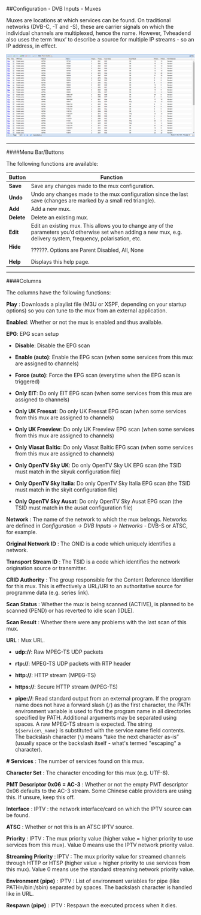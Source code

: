##Configuration - DVB Inputs - Muxes

Muxes are locations at which services can be found. On traditional
networks (DVB-C, -T and -S), these are carrier signals on which the
individual channels are multiplexed, hence the name. However, Tvheadend
also uses the term ‘mux’ to describe a source for multiple IP streams -
so an IP address, in effect.

!['Muxes' Tab Screenshot](docresources/configdvbmux.png)

---

####Menu Bar/Buttons

The following functions are available:

Button            | Function
------------------|---------
**Save**          | Save any changes made to the mux configuration.
**Undo**          | Undo any changes made to the mux configuration since the last save (changes are marked by a small red triangle).
**Add**           | Add a new mux.
**Delete**        | Delete an existing mux. 
**Edit**          | Edit an existing mux. This allows you to change any of the parameters you’d otherwise set when adding a new mux, e.g. delivery system, frequency, polarisation, etc.
**Hide <option>** | ??????. Options are Parent Disabled, All, None
**Help**          | Displays this help page. 

---

####Columns

The columns have the following functions:

**Play**
: Downloads a playlist file (M3U or XSPF, depending on your startup
  options) so you can tune to the mux from an external application.

**Enabled**:
  Whether or not the mux is enabled and thus available.

**EPG**:
  EPG scan setup

  * **Disable**:
  Disable the EPG scan

  * **Enable (auto)**:
  Enable the EPG scan (when some services from this mux are assigned to
channels)

  * **Force (auto)**:
  Force the EPG scan (everytime when the EPG scan is triggered)

  * **Only EIT**:
  Do only EIT EPG scan (when some services from this mux are assigned to
channels)

  * **Only UK Freesat**:
  Do only UK Freesat EPG scan (when some services from this mux are
assigned to channels)

  * **Only UK Freeview**:
  Do only UK Freeview EPG scan (when some services from this mux are
assigned to channels)

  * **Only Viasat Baltic**:
  Do only Viasat Baltic EPG scan (when some services from this mux are
assigned to channels)

  * **Only OpenTV Sky UK**:
  Do only OpenTV Sky UK EPG scan (the TSID must match in the skyuk
configuration file)

  * **Only OpenTV Sky Italia**:
  Do only OpenTV Sky Italia EPG scan (the TSID must match in the skyit
configuration file)

  * **Only OpenTV Sky Ausat**:
  Do only OpenTV Sky Ausat EPG scan (the TSID must match in the ausat
configuration file)

**Network**
: The name of the network to which the mux belongs. Networks are defined
  in *Configuration -> DVB Inputs -> Networks* - DVB-S or ATSC, for
  example.

**Original Network ID**
: The ONID is a code which uniquely identifies a network.

**Transport Stream ID**
: The TSID is a code which identifies the network origination source or
  transmitter.

**CRID Authority**
: The group responsible for the Content Reference Identifier for this mux. This is effectively a URL/URI to an authoritative source for programme
  data (e.g. series link).

**Scan Status**
: Whether the mux is being scanned (ACTIVE), is planned to be scanned
  (PEND) or has reverted to idle scan (IDLE).

**Scan Result**
: Whether there were any problems with the last scan of this mux.

**URL**
: Mux URL.

* **udp://**:
  Raw MPEG-TS UDP packets

* **rtp://**:
  MPEG-TS UDP packets with RTP header

* **http://**:
  HTTP stream (MPEG-TS)

* **https://**:
  Secure HTTP stream (MPEG-TS)

* **pipe://**:
  Read standard output from an external program. If the program name does
  not have a forward slash (`/`) as the first character, the PATH environment
  variable is used to find the program name in all directories specified by
  PATH. Additional arguments may be separated using spaces. A raw MPEG-TS 
  stream is expected. The string `${service\_name}` is substituted with the
  service name field contents. The backslash character (`\`) means “take
  the next character as-is” (usually space or the backslash itself - what's 
  termed "escaping" a character).

**# Services**
: The number of services found on this mux.

**Character Set**
: The character encoding for this mux (e.g. UTF-8).

**PMT Descriptor 0x06 = AC-3**
: Whether or not the empty PMT descriptor 0x06 defaults to the AC-3
  stream. Some Chinese cable providers are using this. If unsure, keep
  this off.

**Interface**
: IPTV : the network interface/card on which the IPTV source can be found.

**ATSC**
: Whether or not this is an ATSC IPTV source.

**Priority**
: IPTV : The mux priority value (higher value = higher priority to use
  services from this mux). Value 0 means use the IPTV network priority
  value.

**Streaming Priority**
: IPTV : The mux priority value for streamed channels through HTTP or HTSP
  (higher value = higher priority to use services from this mux). Value 0
  means use the standard streaming network priority value.

**Environment (pipe)**
: IPTV : List of environment variables for pipe (like PATH=/bin:/sbin)
  separated by spaces. The backslash character is handled like in URL.

**Respawn (pipe)**
: IPTV : Respawn the executed process when it dies.
